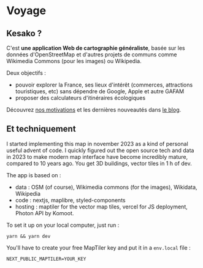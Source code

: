 # Voyage

## Kesako ? 

C'est **une application Web de cartographie généraliste**, basée sur les données d'OpenStreetMap et d'autres projets de communs comme Wikimedia Commons (pour les images) ou Wikipedia. 

Deux objectifs : 
- pouvoir explorer la France, ses lieux d'intérêt (commerces, attractions touristiques, etc) sans dépendre de Google, Apple et autre GAFAM
- proposer des calculateurs d'itinéraires écologiques

Découvrez [nos motivations](https://futur.eco/blog/un-beau-voyage) et les dernières nouveautés dans [le blog](https://futur.eco/blog).

## Et techniquement

I started implementing this map in november 2023 as a kind of personal useful advent of code. I quickly figured out the open source tech and data in 2023 to make modern map interface have become incredibly mature, compared to 10 years ago. You get 3D buildings, vector tiles in 1 h of dev. 

The app is based on : 
- data : OSM (of course), Wikimedia commons (for the images), Wikidata, Wikipedia
- code : nextjs, maplibre, styled-components
- hosting : maptiler for the vector map tiles, vercel for JS deployment, Photon API by Komoot.

To set it up on your local computer, just run :

```
yarn && yarn dev
```

You'll have to create your free MapTiler key and put it in a `env.local` file : 

```
NEXT_PUBLIC_MAPTILER=YOUR_KEY
```
